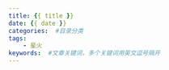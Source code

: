 ```yaml
---
title: {{ title }}
date: {{ date }}
categories:  #目录分类
tags:
	- 星火
keywords:  #文章关键词，多个关键词用英文逗号隔开
---
```


